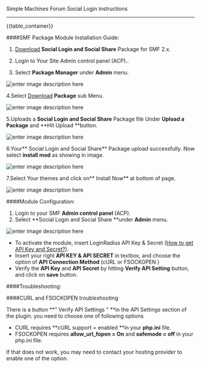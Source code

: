 Simple Machines Forum Social Login instructions

----------------------------------------

{{table_container}}


####SMF Package Module Installation Guide:

1. [Download](http://dvlirrepj1d2t.cloudfront.net/downloads/plugins/LoginRadius-for-SMF.zip) **Social Login and Social Share** Package for SMF 2.x.

2. Login to Your Site Admin control panel (ACP)..

3. Select **Package Manager** under **Admin** menu.


 ![enter image description here](https://apidocs.lrcontent.com/images/blob-16_1169058d225a66e6793.16654288.png "")


4.Select [Download](http://dvlirrepj1d2t.cloudfront.net/downloads/plugins/LoginRadius-for-SMF.zip) **Package** sub Menu.

![enter image description here](https://apidocs.lrcontent.com/images/blob-17_2598758d225fabfd0a3.28433165.png "")


 

5.Uploads a **Social Login and Social Share** Package file Under **Upload a Package** and **Hit Upload **button.

 

![enter image description here](https://apidocs.lrcontent.com/images/blob-18_1689458d226545b4ad9.98829109.png "")

 

6.Your** Social Login and Social Share** Package upload successfully. Now select **install mod** as showing in image.

 
![enter image description here](https://apidocs.lrcontent.com/images/blob-19_375558d22692353c03.72270820.png "")


 

7.Select Your themes and click on** Install Now** at bottom of page.

 

![enter image description here](https://apidocs.lrcontent.com/images/blob-20_3064958d226c8671709.18013747.png "")

 

####Module Configuration:

 
1. Login to your SMF **Admin control panel** (ACP).
2. Select **Social Login and Social Share **under **Admin** menu.
 

![enter image description here](https://apidocs.lrcontent.com/images/blob-21_1203358d2273fb9d256.87522640.png "")


 



- To activate the module, insert LoginRadius API Key & Secret ([How to get API Key and Secret?](https://support.loginradius.com/hc/en-us/articles/201894526-How-do-I-get-a-LoginRadius-API-key-and-secret-)).
- Insert your right **API KEY & API SECRET** in textbox, and choose the option of **API Connection Method** (cURL  or FSOCKOPEN )
- Verify the **API Key** and **API Secret** by hitting **Verify API Setting** button, and click on **save** button.
 

 

####Troubleshooting:



####CURL and FSOCKOPEN troubleshooting



​There is a button **" Verify API Settings " **in the API Settings section of the plugin. you need to choose one of following options

 





- CURL requires **cURL support = enabled **in your **php.ini** file.
- FSOCKOPEN requires **allow_url_fopen = On** and **safemode = off** in your php.ini file.
 

If that does not work, you may need to contact your hosting provider to enable one of the option.